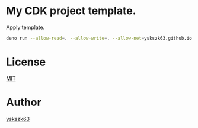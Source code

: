 # My CDK project template.

Apply template.

```sh
deno run --allow-read=. --allow-write=. --allow-net=yskszk63.github.io https://github.com/yskszk63/cdk-template/raw/v0.0.4/apply.ts
```

# License

[MIT](License)

# Author

[yskszk63](https://githbu.com/yskszk63)
